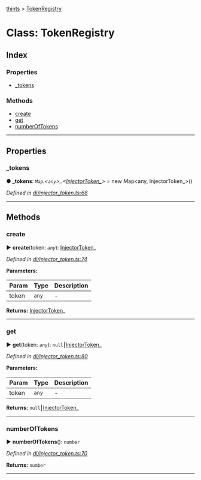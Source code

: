 [thints](../README.md) > [TokenRegistry](../classes/tokenregistry.md)



# Class: TokenRegistry

## Index

### Properties

* [_tokens](tokenregistry.md#_tokens)


### Methods

* [create](tokenregistry.md#create)
* [get](tokenregistry.md#get)
* [numberOfTokens](tokenregistry.md#numberoftokens)



---
## Properties
<a id="_tokens"></a>

###  _tokens

**●  _tokens**:  *`Map`.<`any`>,.<[InjectorToken_](injectortoken_.md)>*  =  new Map<any, InjectorToken_>()

*Defined in [di/injector_token.ts:68](https://github.com/digitalinfluencers/ThinTS/blob/d7cbdeb/src/di/injector_token.ts#L68)*





___


## Methods
<a id="create"></a>

###  create

► **create**(token: *`any`*): [InjectorToken_](injectortoken_.md)




*Defined in [di/injector_token.ts:74](https://github.com/digitalinfluencers/ThinTS/blob/d7cbdeb/src/di/injector_token.ts#L74)*



**Parameters:**

| Param | Type | Description |
| ------ | ------ | ------ |
| token | `any`   |  - |





**Returns:** [InjectorToken_](injectortoken_.md)





___

<a id="get"></a>

###  get

► **get**(token: *`any`*): `null`⎮[InjectorToken_](injectortoken_.md)




*Defined in [di/injector_token.ts:80](https://github.com/digitalinfluencers/ThinTS/blob/d7cbdeb/src/di/injector_token.ts#L80)*



**Parameters:**

| Param | Type | Description |
| ------ | ------ | ------ |
| token | `any`   |  - |





**Returns:** `null`⎮[InjectorToken_](injectortoken_.md)





___

<a id="numberoftokens"></a>

###  numberOfTokens

► **numberOfTokens**(): `number`




*Defined in [di/injector_token.ts:70](https://github.com/digitalinfluencers/ThinTS/blob/d7cbdeb/src/di/injector_token.ts#L70)*





**Returns:** `number`





___


